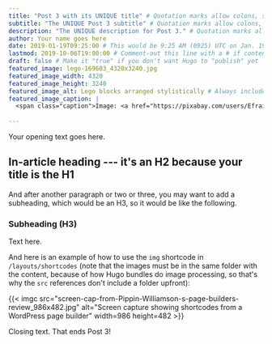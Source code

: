 ```yaml
---
title: "Post 3 with its UNIQUE title" # Quotation marks allow colons, semicolons, etc.
subtitle: "The UNIQUE Post 3 subtitle" # Quotation marks allow colons, semicolons, etc.
description: "The UNIQUE description for Post 3." # Quotation marks allow colons, semicolons, etc.
author: Your name goes here
date: 2019-01-19T09:25:00 # This would be 9:25 AM (0925) UTC on Jan. 19, 2019
lastmod: 2019-10-06T19:00:00 # Comment-out this line with a # if content is unchanged
draft: false # Make it "true" if you don't want Hugo to "publish" yet
featured_image: lego-169603_4320x3240.jpg
featured_image_width: 4320
featured_image_height: 3240
featured_image_alt: Lego blocks arranged stylistically # Always include an ALT tag for accessibility
featured_image_caption: |
  <span class="caption">Image: <a href="https://pixabay.com/users/Efraimstochter-12351/?utm_source=link-attribution&amp;utm_medium=referral&amp;utm_campaign=image&amp;utm_content=169603">M W</a>; <a href="https://pixabay.com/?utm_source=link-attribution&amp;utm_medium=referral&amp;utm_campaign=image&amp;utm_content=169603">Pixabay</a></span>
  
---
```


Your opening text goes here.

## In-article heading --- it's an H2 because your title is the H1

And after another paragraph or two or three, you may want to add a subheading, which would be an H3, so it would be like the following.

### Subheading (H3)

Text here.

And here is an example of how to use the `img` shortcode in `/layouts/shortcodes` (note that the images must be in the same folder with the content, because of how Hugo bundles do image processing, so that's why the `src` references don't include a folder upfront):

{{< imgc src="screen-cap-from-Pippin-Williamson-s-page-builders-review_986x482.jpg" alt="Screen capture showing shortcodes from a WordPress page builder" width=986 height=482 >}}

Closing text. That ends Post 3!